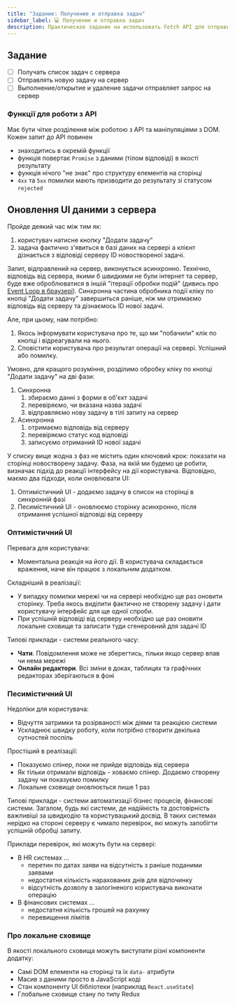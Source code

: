 ```yaml
---
title: "Задание: Получение и отправка задач"
sidebar_label: 💻 Получение и отправка задач
description: Практическое задание на использовать Fetch API для отправки запросов на сервер
---
```


## Задание 

- [ ] Получать список задач с сервера
- [ ] Отправлять новую задачу на сервер
- [ ] Выполнение/открытие и удаление задачи отправляет запрос на сервер

### Функції для роботи з API
Має бути чітке розділення між роботою з API та маніпуляціями з DOM. Кожен запит до API повинен
- знаходитись в окремій функції
- функція повертає `Promise` з даними (тілом відповіді) в якості результату
- функція нічого "не знає" про структуру елементів на сторінці
- `4xx` та `5xx` помилки мають призводити до результату зі статусом `rejected`

## Оновлення UI даними з сервера
Пройде деякий час між тим як: 
1. користувач натисне кнопку "Додати задачу"
2. задача фактично з'явиться в базі даних на сервері а клієнт дізнається з відповіді серверу ID новоствореної задачі. 

Запит, відправлений на сервер, виконується асинхронно. Технічно, відповідь від сервера, якими б швидкими не були інтернет та сервер, буде вже оброблюватися в іншій "ітерації обробки подій" (дивись про [Event Loop в браузері](https://youtu.be/8aGhZQkoFbQ)). Синхронна частина обробника події кліку по кнопці "Додати задачу" завершиться раніше, ніж ми отримаємо відповідь від серверу та дізнаємось ID нової задачі. 

Але, при цьому, нам потрібно: 
1. Якось інформувати користувача про те, що ми "побачили" клік по кнопці і відреагували на нього. 
2. Сповістити користувача про результат операції на сервері. Успішний або помилку. 

Умовно, для кращого розуміння, розділимо обробку кліку по кнопці "Додати задачу" на дві фази:
1. Синхронна
   1. збираємо данні з форми в об'єкт задачі
   2. перевіряємо, чи вказана назва задачі
   3. відправляємо нову задачу в тілі запиту на сервер
2. Асинхронна 
   1. отримаємо відповідь від серверу
   2. перевіряємо статус код відповіді
   3. записуємо отриманий ID нової задачі

У списку вище жодна з фаз не містить один ключовий крок: показати на сторінці новостворену задачу. Фаза, на якій ми будемо це робити, визначає підхід до реакції інтерфейсу на дії користувача. Відповідно, маємо два підходи, коли оновлювати UI:  
1. Оптимістичний UI - додаємо задачу в список на сторінці в синхронній фазі
2. Песимістичний UI - оновлюємо сторінку асинхронно, після отримання успішної відповіді від серверу

### Оптимістичний UI
Перевага для користувача:
- Моментальна реакція на його дії. В користувача складається враження, наче він працює з локальним додатком. 

Складніший в реалізації: 
- У випадку помилки мережі чи на сервері необхідно ще раз оновити сторінку. Треба якось виділити фактично не створену задачу і дати користувачу інтерфейс для ще одної спроби. 
- При успішній відповіді від серверу необхідно ще раз оновити локальне сховище та записати туди cгенеровний для задачі ID

Типові приклади - системи реального часу:
- **Чати**. Повідомлення може не зберегтись, тільки якщо сервер впав чи нема мережі
- **Онлайн редактори**. Всі зміни в доках, таблицях та графічних редакторах зберігаються в фоні

### Песимістичний UI
Недоліки для користувача: 
- Відчуття затримки та розірваності між діями та реакцією системи
- Ускладнює швидку роботу, коли потрібно створити декілька сутностей поспіль

Простіший в реалізації:
- Показуємо спінер, поки не прийде відповідь від сервера
- Як тільки отримали відповідь - ховаємо спінер. Додаємо створену задачу чи показуємо помилку
- Локальне сховище оновлюється лише 1 раз

Типові приклади - системи автоматизації бізнес процесів, фінансові системи. Загалом, будь які системи, де надійність та достовірність важливіші за швидкодію та користувацький досвід. В таких системах нерідко на стороні серверу є чимало перевірок, які можуть запобігти успішній обробці запиту. 

Приклади перевірок, які можуть бути на сервері: 
- В HR системах ... 
  - перетин по датах заяви на відсутність з раніше поданими заявами
  - недостатня кількість нарахованих днів для відпочинку
  - відсутність дозволу в залогіненого користувача виконати операцію
- В фінансових системах ...
  - недостатня кількість грошей на рахунку
  - перевищення лімітів

### Про локальне сховище
В якості локального сховища можуть виступати різні компоненти додатку:
- Самі DOM елементи на сторінці та їх `data-` атрибути
- Масив з даними просто в JavaScript коді 
- Стан компоненту UI бібліотеки (наприклад `React.useState`)
- Глобальне сховище стану по типу Redux

